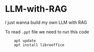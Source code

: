 # LLM-with-RAG
I just wanna build my own LLM with RAG

To read ```.ppt``` file we need to run this code

        apt update
        apt install libreoffice 
